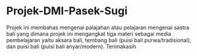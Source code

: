 # Projek-DMI-Pasek-Sugi
Projek ini membahas mengenai palajahan atau pelajaran mengenai sastra bali yang dimana projek ini mengangkat tiga materi sebagai media pembelajaran yaitu aksara bali, tembang bali (puisi bali purwa/tradisional), dan puisi bali (puisi bali anyar/modern). Terimakasih
